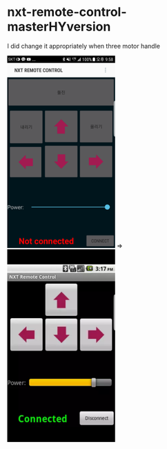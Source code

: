 # nxt-remote-control-masterHYversion
I did change it appropriately when three motor handle



<p>
<img src="/app/src/main/res/drawable-forReadme/1.png"  width="250">
=>
<img src="/app/src/main/res/drawable-forReadme/2.png"  width="250">
</p>
